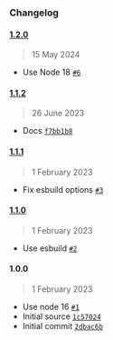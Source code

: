 ### Changelog

#### [1.2.0](https://github.com/isotoma/eks-nodegroup-asg-tags-cdk/compare/1.1.2...1.2.0)

> 15 May 2024

- Use Node 18 [`#6`](https://github.com/isotoma/eks-nodegroup-asg-tags-cdk/pull/6)

#### [1.1.2](https://github.com/isotoma/eks-nodegroup-asg-tags-cdk/compare/1.1.1...1.1.2)

> 26 June 2023

- Docs [`f7bb1b8`](https://github.com/isotoma/eks-nodegroup-asg-tags-cdk/commit/f7bb1b8f2cf07db19fe8069e03e0b9d425e3e7f6)

#### [1.1.1](https://github.com/isotoma/eks-nodegroup-asg-tags-cdk/compare/1.1.0...1.1.1)

> 1 February 2023

- Fix esbuild options [`#3`](https://github.com/isotoma/eks-nodegroup-asg-tags-cdk/pull/3)

#### [1.1.0](https://github.com/isotoma/eks-nodegroup-asg-tags-cdk/compare/1.0.0...1.1.0)

> 1 February 2023

- Use esbuild [`#2`](https://github.com/isotoma/eks-nodegroup-asg-tags-cdk/pull/2)

#### 1.0.0

> 1 February 2023

- Use node 16 [`#1`](https://github.com/isotoma/eks-nodegroup-asg-tags-cdk/pull/1)
- Initial source [`1c57024`](https://github.com/isotoma/eks-nodegroup-asg-tags-cdk/commit/1c570242767ca1699d7fff22ca463a163772b5e4)
- Initial commit [`2dbac6b`](https://github.com/isotoma/eks-nodegroup-asg-tags-cdk/commit/2dbac6b9e56ab07a02bcd6bac4f941a536822003)
